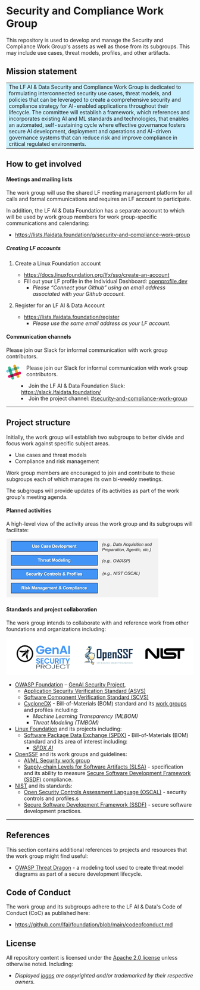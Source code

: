 
# Security and Compliance Work Group

This repository is used to develop and manage the Security and Compliance Work Group's assets as well as those from its subgroups.  This may include use cases, threat models, profiles, and other artifacts.

## Mission statement

<table style="border-collapse: collapse; border: none;">
<tr>
  <td style="border: none; background-color: #C8F0FF;">The LF AI & Data Security and Compliance Work Group is dedicated to formulating interconnected security use cases, threat models, and policies that can be leveraged to create a comprehensive security and compliance strategy for AI-enabled applications throughout their lifecycle. The committee will establish a framework, which references and incorporates existing AI and ML standards and technologies, that enables an automated, self-sustaining cycle where effective governance fosters secure AI development, deployment and operations and AI-driven governance systems that can reduce risk and improve compliance in critical regulated environments.</td>
</tr>
</table>

## How to get involved

#### Meetings and mailing lists

The work group will use the shared LF meeting management platform for all calls and formal communications and requires an LF account to participate.

In addition, the LF AI & Data Foundation has a separate account to which will be used by work group members for work group-specific communications and calendaring:

- https://lists.lfaidata.foundation/g/security-and-compliance-work-group

##### Creating LF accounts

1. Create a Linux Foundation account

    - https://docs.linuxfoundation.org/lfx/sso/create-an-account
    - Fill out your LF profile in the Individual Dashboard: [openprofile.dev](openprofile.dev)
        - *Please “Connect your Github” using an email address associated with your Github account.*

1. Register for an LF AI & Data Account
    - https://lists.lfaidata.foundation/register
        - *Please use the same email address as your LF account.*

#### Communication channels

Please join our Slack for informal communication with work group contributors.

<img src="images/logos/slack-logo-40x40.png" style="float: left; margin-right: 1em;" alt="Slack logo">
<p>Please join our Slack for informal communication with work group contributors.</p>
<li style="margin-left: 40px;">Join the LF AI & Data Foundation Slack: <a href="https://slack.lfaidata.foundation/">https://slack.lfaidata.foundation/</a></li>
<li style="margin-left: 40px;">Join the project channel: <a href="https://lfaifoundation.slack.com/archives/C041ZAXCSJ0">#security-and-compliance-work-group</a></li>

<!-- <table style="border-collapse: collapse; border: none;">
<tr style="border: none;">
  <td style="border: none; vertical-align: top;"><img src="images/logos/slack-logo-40x40.png" width="100"></td>
  <td style="border: none;"><li>Join the LF AI & Data Foundation Slack: <a href="https://slack.lfaidata.foundation/">https://slack.lfaidata.foundation/</a></li>
  <li>Join the project channel: <a href="https://lfaifoundation.slack.com/archives/C041ZAXCSJ0">#security-and-compliance-work-group</a></li>
  </td>
</tr>
</table> -->

---

## Project structure

Initially, the work group will establish two subgroups to better divide and focus work against specific subject areas.

- Use cases and threat models
- Compliance and risk management

Work group members are encouraged to join and contribute to these subgroups each of which manages its own bi-weekly meetings.

The subgroups will provide updates of its activities as part of the work group's meeting agenda.

#### Planned activities

A high-level view of the activity areas the work group and its subgroups will facilitate:

![Planned activities diagram](images/diagrams/work-group-planned-activities-small.png)

#### Standards and project collaboration

The work group intends to collaborate with and reference work from other foundations and organizations including:

![](images/logos/collaboration-logos.png)

- [OWASP Foundation](https://owasp.org/)
    – [GenAI Security Project](https://genai.owasp.org/),
    - [Application Security Verification Standard (ASVS)](https://owasp.org/www-project-application-security-verification-standard/)
    - [Software Component Verification Standard (SCVS)](https://owasp.org/www-project-software-component-verification-standard/)
    - [CycloneDX](https://cyclonedx.org/) - Bill-of-Materials (BOM) standard and its [work groups](https://cyclonedx.org/participate/working-groups/) and profiles including:
        - *Machine Learning Transparency (MLBOM)*
        - *Threat Modeling (TMBOM)*
- [Linux Foundation](https://www.linuxfoundation.org/) and its projects including:
  - [Software Package Data Exchange (SPDX)](https://spdx.dev/) - Bill-of-Materials (BOM) standard and its area of interest including:
    - *[SPDX AI](https://spdx.dev/learn/areas-of-interest/ai/)*
- [OpenSSF](https://openssf.org/) and its work groups and guidelines:
    - [AI/ML Security work group](https://openssf.org/technical-initiatives/ai-ml-security/)
    - [Supply-chain Levels for Software Artifacts (SLSA)](https://openssf.org/projects/slsa/) - specification and its ability to measure [Secure Software Development Framework (SSDF)](https://csrc.nist.gov/Projects/ssdf) compliance.
- [NIST](https://www.nist.gov/) and its standards:
    - [Open Security Controls Assessment Language (OSCAL)](https://pages.nist.gov/OSCAL/) - security controls and profiles.s
    - [Secure Software Development Framework (SSDF)](https://csrc.nist.gov/Projects/ssdf) - secure software development practices.

---

## References

This section contains additional references to projects and resources that the work group might find useful:

- [OWASP Threat Dragon](https://owasp.org/www-project-threat-dragon/) - a modeling tool used to create threat model diagrams as part of a secure development lifecycle.

## Code of Conduct

The work group and its subgroups adhere to the LF AI & Data's Code of Conduct (CoC) as published here:

- https://github.com/lfai/foundation/blob/main/codeofconduct.md

## License

All repository content is licensed under the [Apache 2.0 license](LICENSE) unless otherwise noted. Including:

- *Displayed [logos](images/logos) are copyrighted and/or  trademarked by their respective owners.*